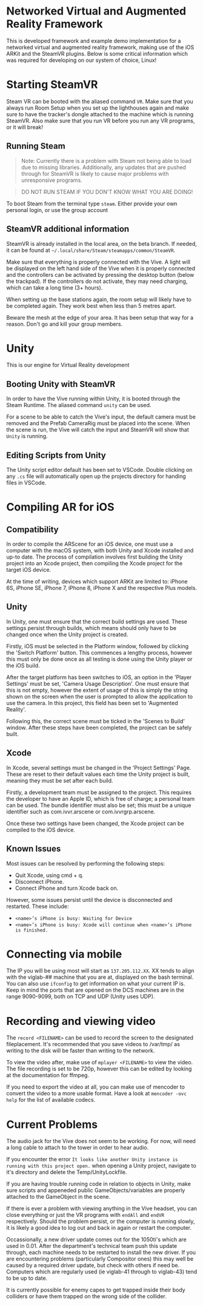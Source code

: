 # Networked Virtual and Augmented Reality Framework

This is developed framework and example demo implementation for a networked virtual and augmented reality framework, making use of the iOS ARKit and the SteamVR plugins. Below is some critical information which was required for developing on our system of choice, Linux!

# Starting SteamVR

Steam VR can be booted with the aliased command `VR`. Make sure that you always run Room Setup when you set up the lighthouses again and make sure to have the tracker's dongle attached to the machine which is running SteamVR. Also make sure that you run VR before you run any VR programs, or it will break!

## Running Steam

> Note: Currently there is a problem with Steam not being able to load due to missing libraries. Additionally, any updates that are pushed through for SteamVR is likely to cause major problems with unresponsive programs.

> DO NOT RUN STEAM IF YOU DON'T KNOW WHAT YOU ARE DOING!

To boot Steam from the terminal type `steam`.
Either provide your own personal login, or use the group account

## SteamVR additional information

SteamVR is already installed in the local area, on the beta branch. If needed, it can be found at `~/.local/share/Steam/steamapps/common/SteamVR`.

Make sure that everything is properly connected with the Vive. A light will be displayed on the left hand side of the Vive when it is properly connected and the controllers can be activated by pressing the desktop button (below the trackpad). If the controllers do not activate, they may need charging, which can take a long time (3+ hours).

When setting up the base stations again, the room setup will likely have to be completed again. They work best when less than 5 metres apart.

Beware the mesh at the edge of your area. It has been setup that way for a reason. Don't go and kill your group members.

# Unity

This is our engine for Virtual Reality development

## Booting Unity with SteamVR

In order to have the Vive running within Unity, it is booted through the Steam Runtime. The aliased command `unity` can be used.

For a scene to be able to catch the Vive's input, the default camera must be removed and the Prefab CameraRig must be placed into the scene. When the scene is run, the Vive will catch the input and SteamVR will show that `Unity` is running.

## Editing Scripts from Unity

The Unity script editor default has been set to VSCode. Double clicking on any `.cs` file will automatically open up the projects directory for handing files in VSCode.

# Compiling AR for iOS

## Compatibility

In order to compile the ARScene for an iOS device, one must use a computer with the macOS system, with both Unity and Xcode installed and up-to date. The process of compilation involves first building the Unity project into an Xcode project, then compiling the Xcode project for the target iOS device.

At the time of writing, devices which support ARKit are limited to: iPhone 6S, iPhone SE, iPhone 7, iPhone 8, iPhone X and the respective Plus models.

## Unity

In Unity, one must ensure that the correct build settings are used. These settings persist through builds, which means should only have to be changed once when the Unity project is created.

Firstly, iOS must be selected in the Platform window, followed by clicking the 'Switch Platform' button. This commences a lengthy process, however this must only be done once as all testing is done using the Unity player or the iOS build.

After the target platform has been switches to iOS, an option in the 'Player Settings' must be set, 'Camera Usage Description'. One must ensure that this is not empty, however the extent of usage of this is simply the string shown on the screen when the user is prompted to allow the application to use the camera. In this project, this field has been set to 'Augmented Reality'.

Following this, the correct scene must be ticked in the 'Scenes to Build' window. After these steps have been completed, the project can be safely built.

## Xcode

In Xcode, several settings must be changed in the 'Project Settings' Page. These are reset to their default values each time the Unity project is built, meaning they must be set after each build.

Firstly, a development team must be assigned to the project. This requires the developer to have an Apple ID, which is free of charge; a personal team can be used. The bundle identifier must also be set; this must be a unique identifier such as com.ivvr.arscene or com.ivvrgrp.arscene.

Once these two settings have been changed, the Xcode project can be compiled to the iOS device.

## Known Issues

Most issues can be resolved by performing the following steps:

* Quit Xcode, using cmd + q.
* Disconnect iPhone.
* Connect iPhone and turn Xcode back on.

However, some issues persist until the device is disconnected and restarted. These include:

* `<name>’s iPhone is busy: Waiting for Device`
* `<name>’s iPhone is busy: Xcode will continue when <name>’s iPhone is finished.`

# Connecting via mobile

The IP you will be using most will start as `137.205.112.XX`. XX tends to align with the viglab-## machine that you are at, displayed on the bash terminal. You can also use `ifconfig` to get information on what your current IP is. Keep in mind the ports that are opened on the DCS machines are in the range 9090-9099, both on TCP and UDP (Unity uses UDP).

# Recording and viewing video

The `record <FILENAME>` can be used to record the screen to the designated fileplacement. It's recommended that you save videos to /var/tmp/ as writing to the disk will be faster than writing to the network.

To view the video after, make use of `mplayer <FILENAME>` to view the video. The file recording is set to be 720p, however this can be edited by looking at the documentation for ffmpeg.

If you need to export the video at all, you can make use of mencoder to convert the video to a more usable format. Have a look at `mencoder -ovc help` for the list of available codecs.

# Current Problems

The audio jack for the Vive does not seem to be working. For now, will need a long cable to attach to the tower in order to hear audio.

If you encounter the error `It looks like another Unity instance is running with this project open.` when opening a Unity project, navigate to it's directory and delete the Temp/UnityLockfile.

If you are having trouble running code in relation to objects in Unity, make sure scripts and appeneded public GameObjects/variables are properly attached to the GameObject in the scene.

If there is ever a problem with viewing anything in the Vive headset, you can close everything or just the VR programs with `endAll` and `endVR` respectively. Should the problem persist, or the computer is running slowly, it is likely a good idea to log out and back in again or restart the computer.

Occassionally, a new driver update comes out for the 1050ti's which are used in 0.01. After the department's technical team push this update through, each machine needs to be restarted to install the new driver. If you are encountering problems (particularly Compositor ones) this may well be caused by a required driver update, but check with others if need be. Computers which are regularly used (ie viglab-41 through to viglab-43) tend to be up to date.

It is currently possible for enemy capes to get trapped inside their body colliders or have them trapped on the wrong side of the collider.
